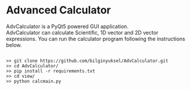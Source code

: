 <h1> Advanced Calculator </h1>
AdvCalculator is a PyQt5 powered GUI application. <br>
AdvCalculator can calculate Scientific, 1D vector and 2D vector expressions. You can run the calculator program following the instructions below.

```shell

>> git clone https://github.com/bilginyuksel/AdvCalculator.git
>> cd AdvCalculator/
>> pip install -r requirements.txt
>> cd view/
>> python calcmain.py
```
